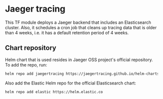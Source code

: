 # Jaeger tracing

This TF module deploys a Jaeger backend that includes an Elasticsearch cluster. Also, it schedules a cron job that cleans up tracing data that is older than 4 weeks, i.e. it has a default retention period of 4 weeks.

## Chart repository

Helm chart that is used resides in Jaeger OSS project's official repository. To add the repo, run:
```bash
helm repo add jaegertracing https://jaegertracing.github.io/helm-charts
```

Also add the Elastic Helm repo for the official Elasticsearch chart:
```bash
helm repo add elastic https://helm.elastic.co
```
